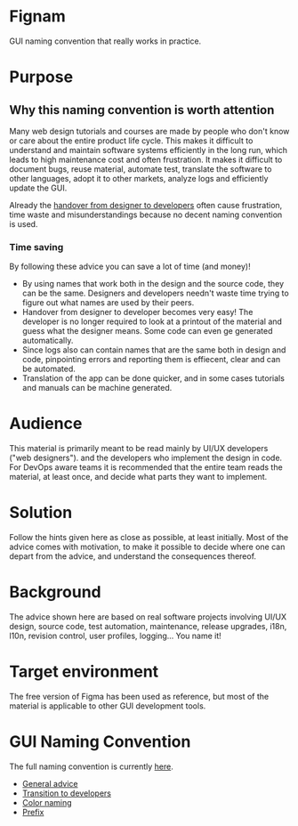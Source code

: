 # Fignam
GUI naming convention that really works in practice.

# Purpose

## Why this naming convention is worth attention

Many web design tutorials and courses are made by people who don't know or care about the entire product life cycle.
This makes it difficult to understand and maintain software systems efficiently in the long run, which leads to high
maintenance cost and often frustration. It makes it difficult to document bugs, reuse material, automate test,
translate the software to other languages, adopt it to other markets, analyze logs and efficiently update the GUI.

Already the [handover from designer to developers](DesignerBasics.md) often cause frustration, time waste and
misunderstandings because no decent naming convention is used.

### Time saving

By following these advice you can save a lot of time (and money)!
- By using names that work both in the design and the source code, they can be the same. Designers and developers
  needn't waste time trying to figure out what names are used by their peers.
- Handover from designer to developer becomes very easy! The developer is no longer required to look at a printout
  of the material and guess what the designer means. Some code can even ge generated automatically.
- Since logs also can contain names that are the same both in design and code, pinpointing errors and reporting them
  is effiecent, clear and can be automated.
- Translation of the app can be done quicker, and in some cases tutorials and manuals can be machine generated.

# Audience

This material is primarily meant to be read mainly by UI/UX developers ("web designers"). and the developers who
implement the design in code. For DevOps aware teams it is recommended that the entire team reads the material,
at least once, and decide what parts they want to implement.

# Solution

Follow the hints given here as close as possible, at least initially. Most of the advice comes with motivation,
to make it possible to decide where one can depart from the advice, and understand the consequences thereof.

# Background

The advice shown here are based on real software projects involving UI/UX design, source code, test automation,
maintenance, release upgrades, i18n, l10n, revision control, user profiles, logging... You name it!

# Target environment

The free version of Figma has been used as reference, but most of the material is applicable to other GUI
development tools.

# GUI Naming Convention

The full naming convention is currently [here](https://tensrc.com/gui_naming).

- [General advice](general.md)
- [Transition to developers](DesignerBasics.md)
- [Color naming](colors.md)
- [Prefix](prefix.md)

